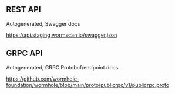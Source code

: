 

## REST API

Autogenerated, Swagger docs

https://api.staging.wormscan.io/swagger.json

## GRPC API

Autogenerated, GRPC Protobuf/endpoint docs

https://github.com/wormhole-foundation/wormhole/blob/main/proto/publicrpc/v1/publicrpc.proto
